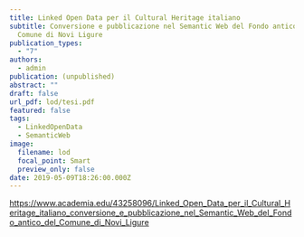 ```yaml
---
title: Linked Open Data per il Cultural Heritage italiano
subtitle: Conversione e pubblicazione nel Semantic Web del Fondo antico del
  Comune di Novi Ligure
publication_types:
  - "7"
authors:
  - admin
publication: (unpublished)
abstract: ""
draft: false
url_pdf: lod/tesi.pdf
featured: false
tags:
  - LinkedOpenData
  - SemanticWeb
image:
  filename: lod
  focal_point: Smart
  preview_only: false
date: 2019-05-09T18:26:00.000Z
---
```

<https://www.academia.edu/43258096/Linked_Open_Data_per_il_Cultural_Heritage_italiano_conversione_e_pubblicazione_nel_Semantic_Web_del_Fondo_antico_del_Comune_di_Novi_Ligure>